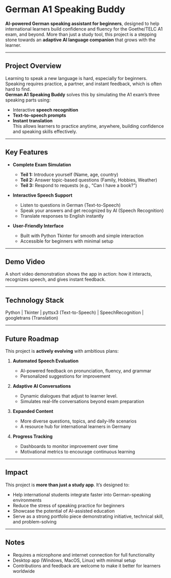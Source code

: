 # German A1 Speaking Buddy

**AI-powered German speaking assistant for beginners**, designed to help international learners build confidence and fluency for the Goethe/TELC A1 exam, and beyond. More than just a study tool, this project is a stepping stone towards an **adaptive AI language companion** that grows with the learner.

---

## Project Overview

Learning to speak a new language is hard, especially for beginners. Speaking requires practice, a partner, and instant feedback, which is often hard to find.  
**German A1 Speaking Buddy** solves this by simulating the A1 exam’s three speaking parts using:

- Interactive **speech recognition**
- **Text-to-speech prompts**
- **Instant translation**  
This allows learners to practice anytime, anywhere, building confidence and speaking skills effectively.

---

## Key Features

- **Complete Exam Simulation**
  - **Teil 1:** Introduce yourself (Name, age, country)
  - **Teil 2:** Answer topic-based questions (Family, Hobbies, Weather)
  - **Teil 3:** Respond to requests (e.g., “Can I have a book?”)

- **Interactive Speech Support**
  - Listen to questions in German (Text-to-Speech)
  - Speak your answers and get recognized by AI (Speech Recognition)
  - Translate responses to English instantly

- **User-Friendly Interface**
  - Built with Python Tkinter for smooth and simple interaction
  - Accessible for beginners with minimal setup

---

## Demo Video

A short video demonstration shows the app in action: how it interacts, recognizes speech, and gives instant feedback.

---

## Technology Stack

Python | Tkinter | pyttsx3 (Text-to-Speech) | SpeechRecognition | googletrans (Translation)

---

## Future Roadmap

This project is **actively evolving** with ambitious plans:

1. **Automated Speech Evaluation**
   - AI-powered feedback on pronunciation, fluency, and grammar
   - Personalized suggestions for improvement

2. **Adaptive AI Conversations**
   - Dynamic dialogues that adjust to learner level.
   - Simulates real-life conversations beyond exam preparation

3. **Expanded Content**
   - More diverse questions, topics, and daily-life scenarios
   - A resource hub for international learners in Germany

4. **Progress Tracking**
   - Dashboards to monitor improvement over time
   - Motivational metrics to encourage continuous learning

---

## Impact

This project is **more than just a study app**. It’s designed to:

- Help international students integrate faster into German-speaking environments
- Reduce the stress of speaking practice for beginners
- Showcase the potential of AI-assisted education
- Serve as a strong portfolio piece demonstrating initiative, technical skill, and problem-solving

---

## Notes

- Requires a microphone and internet connection for full functionality
- Desktop app (Windows, MacOS, Linux) with minimal setup
- Contributions and feedback are welcome to make it better for learners worldwide
